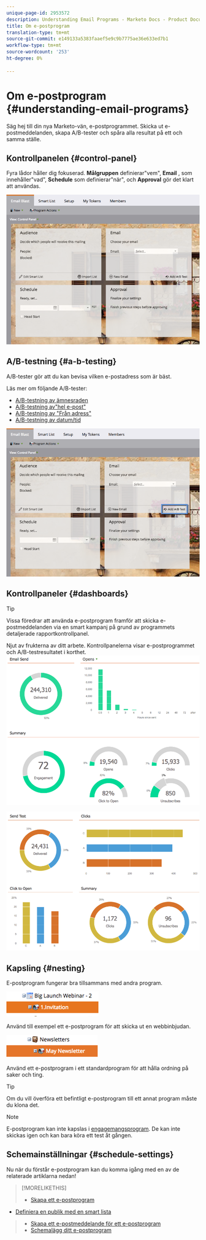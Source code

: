 ```yaml
---
unique-page-id: 2953572
description: Understanding Email Programs - Marketo Docs - Product Documentation
title: Om e-postprogram
translation-type: tm+mt
source-git-commit: e149133a5383faaef5e9c9b7775ae36e633ed7b1
workflow-type: tm+mt
source-wordcount: '253'
ht-degree: 0%

---
```



# Om e-postprogram {#understanding-email-programs}

Säg hej till din nya Marketo-vän, e-postprogrammet. Skicka ut e-postmeddelanden, skapa A/B-tester och spåra alla resultat på ett och samma ställe.

## Kontrollpanelen {#control-panel}

Fyra lådor håller dig fokuserad. **Målgruppen** definierar&quot;vem&quot;, **Email** , som innehåller&quot;vad&quot;, **Schedule** som definierar&quot;när&quot;, och **Approval** gör det klart att användas.

![](assets/emailprogram.png)

## A/B-testning {#a-b-testing}

A/B-tester gör att du kan bevisa vilken e-postadress som är bäst.

Läs mer om följande A/B-tester:

* [A/B-testning av ämnesraden](../../../../product-docs/email-marketing/email-programs/email-program-actions/email-test-a-b-test/use-subject-line-a-b-testing.md)
* [A/B-testning av&quot;hel e-post&quot;](../../../../product-docs/email-marketing/email-programs/email-program-actions/email-test-a-b-test/use-whole-email-a-b-testing.md)
* [A/B-testning av &quot;Från adress&quot;](../../../../product-docs/email-marketing/email-programs/email-program-actions/email-test-a-b-test/use-from-address-a-b-testing.md)
* [A/B-testning av datum/tid](../../../../product-docs/email-marketing/email-programs/email-program-actions/email-test-a-b-test/use-date-time-a-b-testing.md)

![](assets/abtesthighlight.png)

## Kontrollpaneler {#dashboards}

>[!TIP]
>
>Vissa föredrar att använda e-postprogram framför att skicka e-postmeddelanden via en smart kampanj på grund av programmets detaljerade rapportkontrollpanel.

Njut av frukterna av ditt arbete. Kontrollpanelerna visar e-postprogrammet och A/B-testresultatet i korthet.   ![](assets/image2015-4-27-11-3a38-3a41.png)

![](assets/image2015-4-27-11-3a38-3a27.png)

## Kapsling {#nesting}

E-postprogram fungerar bra tillsammans med andra program.

![](assets/image2015-4-27-11-3a49-3a22.png)

Använd till exempel ett e-postprogram för att skicka ut en webbinbjudan.

![](assets/image2015-4-27-12-3a20-3a40.png)

Använd ett e-postprogram i ett standardprogram för att hålla ordning på saker och ting.

>[!TIP]
>
>Om du vill överföra ett befintligt e-postprogram till ett annat program måste du klona det.

>[!NOTE]
>
>E-postprogram kan inte kapslas i [engagemangsprogram](../../../../getting-started/quick-wins/drip-drip-nurture.md). De kan inte skickas igen och kan bara köra ett test åt gången.

## Schemainställningar {#schedule-settings}

Nu när du förstår e-postprogram kan du komma igång med en av de relaterade artiklarna nedan!

>[!MORELIKETHIS]
>
>* [Skapa ett e-postprogram](create-an-email-program.md)
   >
   >
* [Definiera en publik med en smart lista](../../../../product-docs/email-marketing/email-programs/managing-people-in-email-programs/define-an-audience-with-a-smart-list.md)
>* [Skapa ett e-postmeddelande för ett e-postprogram](../../../../product-docs/email-marketing/email-programs/email-program-actions/create-an-email-for-an-email-program.md)
>* [Schemalägg ditt e-postprogram](../../../../product-docs/email-marketing/email-programs/email-program-actions/schedule-your-email-program.md)

>



